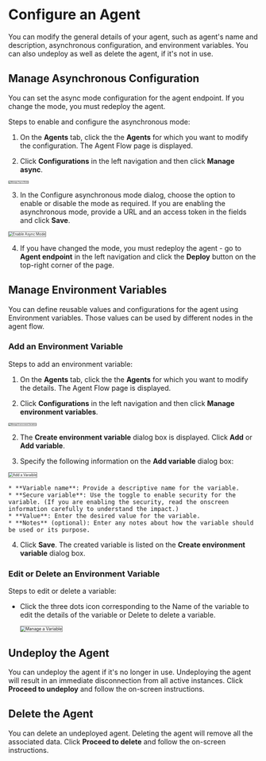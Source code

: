 # Configure an Agent

You can modify the general details of your agent, such as agent's name and description, asynchronous configuration, and environment variables. You can also undeploy as well as delete the agent, if it's not in use. 

## Manage Asynchronous Configuration

You can set the async mode configuration for the agent endpoint. If you change the mode, you must redeploy the agent.

Steps to enable and configure the asynchronous mode:

1. On the **Agents** tab, click the the **Agents** for which you want to modify the configuration. The Agent Flow page is displayed. 

2. Click **Configurations** in the left navigation and then click **Manage async**.  
<img src="../images/manage-async.png" alt="Manage Async Mode" title="Manage Async Mode" style="border: 1px solid gray; zoom:25%;">

3. In the Configure asynchronous mode dialog, choose the option to enable or disable the mode as required. If you are enabling the asynchronous mode, provide a URL and an access token in the fields and click **Save**.  
<img src="../images/enable-async-mode.png" alt="Enable Async Mode" title="Enable Async Mode" style="border: 1px solid gray; zoom:50%;">

4. If you have changed the mode, you must redeploy the agent - go to **Agent endpoint** in the left navigation and click the **Deploy** button on the top-right corner of the page.  


## Manage Environment Variables

You can define reusable values and configurations for the agent using Environment variables. Those values
can be used by different nodes in the agent flow.


### Add an Environment Variable

Steps to add an environment variable:

1. On the **Agents** tab, click the the **Agents** for which you want to modify the details. The Agent Flow page is displayed. 

2. Click **Configurations** in the left navigation and then click **Manage environment variables**.  
<img src="../images/manage-environment-variables.png" alt="Manage Environment Variables" title="Manage Environment Variables" style="border: 1px solid gray; zoom:25%;">

2. The **Create environment variable** dialog box is displayed. Click **Add** or **Add variable**.

3. Specify the following information on the **Add variable** dialog box:  
<img src="../images/add-varaible.png" alt="Add a Varaible" title="Add a Varaible" style="border: 1px solid gray; zoom:50%;">

    * **Variable name**: Provide a descriptive name for the variable.
    * **Secure variable**: Use the toggle to enable security for the variable. (If you are enabling the security, read the onscreen information carefully to understand the impact.)
    * **Value**: Enter the desired value for the variable.
    * **Notes** (optional): Enter any notes about how the variable should be used or its purpose.

4. Click **Save**. The created variable is listed on the **Create environment variable** dialog box.


### Edit or Delete an Environment Variable 

Steps to edit or delete a variable:

* Click the three dots icon corresponding to the Name of the variable to edit the details of the variable or Delete to delete a variable.

    <img src="../images/manage-a-varaible.png" alt="Manage a Variable" title="Manage a Variable" style="border: 1px solid gray; zoom:60%;">


## Undeploy the Agent

You can undeploy the agent if it's no longer in use. Undeploying the agent will result in an immediate disconnection from all active instances. Click **Proceed to undeploy** and follow the on-screen instructions.

## Delete the Agent

You can delete an undeployed agent. Deleting the agent will remove all the associated data. Click **Proceed to delete** and follow the on-screen instructions.
